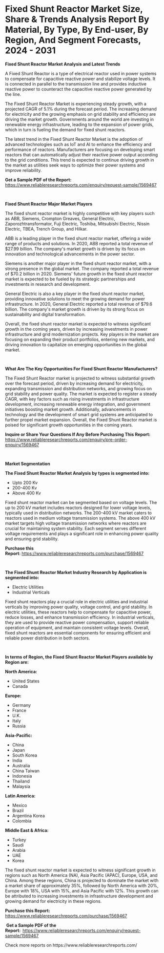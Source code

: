 <p><h1>Fixed Shunt Reactor Market Size, Share & Trends Analysis Report By Material, By Type, By End-user, By Region, And Segment Forecasts, 2024 - 2031</h1></p><p><strong>Fixed Shunt Reactor Market Analysis and Latest Trends</strong></p>
<p><p>A Fixed Shunt Reactor is a type of electrical reactor used in power systems to compensate for capacitive reactive power and stabilize voltage levels. It is connected in parallel to the transmission line and provides inductive reactive power to counteract the capacitive reactive power generated by the line.</p><p>The Fixed Shunt Reactor Market is experiencing steady growth, with a projected CAGR of 5.1% during the forecast period. The increasing demand for electricity and the growing emphasis on grid stability and efficiency are driving the market growth. Governments around the world are investing in renewable energy infrastructure, leading to the expansion of power grids, which in turn is fueling the demand for fixed shunt reactors.</p><p>The latest trend in the Fixed Shunt Reactor Market is the adoption of advanced technologies such as IoT and AI to enhance the efficiency and performance of reactors. Manufacturers are focusing on developing smart reactors that can automatically adjust their reactive power output according to the grid conditions. This trend is expected to continue driving growth in the market as utilities seek ways to optimize their power systems and improve reliability.</p></p>
<p><strong>Get a Sample PDF of the Report:&nbsp;</strong> <a href="https://www.reliableresearchreports.com/enquiry/request-sample/1569467">https://www.reliableresearchreports.com/enquiry/request-sample/1569467</a></p>
<p>&nbsp;</p>
<p><strong>Fixed Shunt Reactor Major Market Players</strong></p>
<p><p>The fixed shunt reactor market is highly competitive with key players such as ABB, Siemens, Crompton Greaves, General Electric, Zaporozhtransformator, Fuji Electric, Toshiba, Mitsubishi Electric, Nissin Electric, TBEA, Trench Group, and Hilkar. </p><p>ABB is a leading player in the fixed shunt reactor market, offering a wide range of products and solutions. In 2020, ABB reported a total revenue of $27.99 billion. The company's market growth is driven by its focus on innovation and technological advancements in the power sector.</p><p>Siemens is another major player in the fixed shunt reactor market, with a strong presence in the global market. The company reported a total revenue of $70.2 billion in 2020. Siemens' future growth in the fixed shunt reactor market is expected to be fueled by its strategic partnerships and investments in research and development.</p><p>General Electric is also a key player in the fixed shunt reactor market, providing innovative solutions to meet the growing demand for power infrastructure. In 2020, General Electric reported a total revenue of $79.6 billion. The company's market growth is driven by its strong focus on sustainability and digital transformation.</p><p>Overall, the fixed shunt reactor market is expected to witness significant growth in the coming years, driven by increasing investments in power infrastructure and grid modernization projects. Key players in the market are focusing on expanding their product portfolios, entering new markets, and driving innovation to capitalize on emerging opportunities in the global market.</p></p>
<p>&nbsp;</p>
<p><strong>What Are The Key Opportunities For Fixed Shunt Reactor Manufacturers?</strong></p>
<p><p>The Fixed Shunt Reactor market is projected to witness substantial growth over the forecast period, driven by increasing demand for electricity, expanding transmission and distribution networks, and growing focus on grid stability and power quality. The market is expected to register a steady CAGR, with key factors such as rising investments in infrastructure development, increasing renewable energy integration, and government initiatives boosting market growth. Additionally, advancements in technology and the development of smart grid systems are anticipated to further propel market expansion. Overall, the Fixed Shunt Reactor market is poised for significant growth opportunities in the coming years.</p></p>
<p><strong>Inquire or Share Your Questions If Any Before Purchasing This Report:</strong> <a href="https://www.reliableresearchreports.com/enquiry/pre-order-enquiry/1569467">https://www.reliableresearchreports.com/enquiry/pre-order-enquiry/1569467</a></p>
<p>&nbsp;</p>
<p><strong>Market Segmentation</strong></p>
<p><strong>The Fixed Shunt Reactor Market Analysis by types is segmented into:</strong></p>
<p><ul><li>Upto 200 Kv</li><li>200-400 Kv</li><li>Above 400 Kv</li></ul></p>
<p><p>Fixed shunt reactor market can be segmented based on voltage levels. The up to 200 kV market includes reactors designed for lower voltage levels, typically used in distribution networks. The 200-400 kV market caters to reactors used in medium voltage transmission systems. The above 400 kV market targets high voltage transmission networks where reactors are crucial for maintaining system stability. Each segment serves different voltage requirements and plays a significant role in enhancing power quality and ensuring grid stability.</p></p>
<p><strong>Purchase this Report:&nbsp;</strong><a href="https://www.reliableresearchreports.com/purchase/1569467">https://www.reliableresearchreports.com/purchase/1569467</a></p>
<p>&nbsp;</p>
<p><strong>The Fixed Shunt Reactor Market Industry Research by Application is segmented into:</strong></p>
<p><ul><li>Electric Utilities</li><li>Industrial Verticals</li></ul></p>
<p><p>Fixed shunt reactors play a crucial role in electric utilities and industrial verticals by improving power quality, voltage control, and grid stability. In electric utilities, these reactors help to compensate for capacitive power, reduce losses, and enhance transmission efficiency. In industrial verticals, they are used to provide reactive power compensation, support reliable operation of equipment, and maintain consistent voltage levels. Overall, fixed shunt reactors are essential components for ensuring efficient and reliable power distribution in both sectors.</p></p>
<p>&nbsp;</p>
<p><strong>In terms of Region, the Fixed Shunt Reactor Market Players available by Region are:</strong></p>
<p>
    <p> <strong> North America: </strong>
        <ul>
            <li>United States</li>
            <li>Canada</li>
        </ul>
        </p> 
    <p> <strong> Europe: </strong>
        <ul>
            <li>Germany</li>
            <li>France</li>
            <li>U.K.</li>
            <li>Italy</li>
            <li>Russia</li>
        </ul>
        </p> 
    <p> <strong> Asia-Pacific: </strong>
        <ul>
            <li>China</li>
            <li>Japan</li>
            <li>South Korea</li>
            <li>India</li>
            <li>Australia</li>
            <li>China Taiwan</li>
            <li>Indonesia</li>
            <li>Thailand</li>
            <li>Malaysia</li>
        </ul>
        </p> 
    <p> <strong> Latin America: </strong>
        <ul>
            <li>Mexico</li>
            <li>Brazil</li>
            <li>Argentina Korea</li>
            <li>Colombia</li>
        </ul>
        </p> 
    <p> <strong> Middle East & Africa: </strong>
        <ul>
            <li>Turkey</li>
            <li>Saudi</li>
            <li>Arabia</li>
            <li>UAE</li>
            <li>Korea</li>
        </ul>
    </p>
    </p>
<p><p>The fixed shunt reactor market is expected to witness significant growth in regions such as North America (NA), Asia Pacific (APAC), Europe, USA, and China. Among these regions, China is projected to dominate the market with a market share of approximately 35%, followed by North America with 20%, Europe with 18%, USA with 15%, and Asia Pacific with 12%. This growth can be attributed to increasing investments in infrastructure development and growing demand for electricity in these regions.</p></p>
<p><strong>Purchase this Report: </strong><a href="https://www.reliableresearchreports.com/purchase/1569467">https://www.reliableresearchreports.com/purchase/1569467</a></p>
<p>&nbsp;<strong>Get a Sample PDF of the Report:&nbsp;&nbsp;</strong><a href="https://www.reliableresearchreports.com/enquiry/request-sample/1569467">https://www.reliableresearchreports.com/enquiry/request-sample/1569467</a></p>
<p><strong></strong></p>
<p>Check more reports on https://www.reliableresearchreports.com/</p>